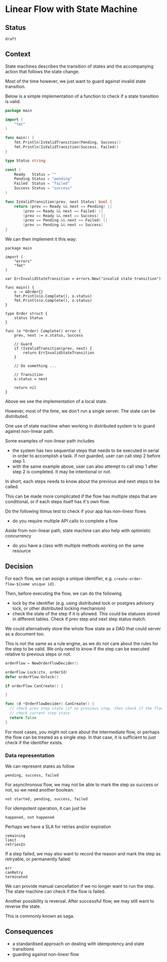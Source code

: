 # Linear Flow with State Machine

## Status

`draft`

## Context

State machines describes the transition of states and the accompanying action that follows the state change.

Most of the time however, we just want to guard against invalid state transition.

Below is a simple implementation of a function to check if a state transition is valid.

```go
package main

import (
	"fmt"
)

func main() {
	fmt.Println(IsValidTransition(Pending, Success))
	fmt.Println(IsValidTransition(Success, Failed))
}

type Status string

const (
	Ready   Status = ""
	Pending Status = "pending"
	Failed  Status = "failed"
	Success Status = "success"
)

func IsValidTransition(prev, next Status) bool {
	return (prev == Ready && next == Pending) ||
		(prev == Ready && next == Failed) ||
		(prev == Ready && next == Success) ||
		(prev == Pending && next == Failed) ||
		(prev == Pending && next == Success)
}
```

We can then implement it this way:

```golang
package main

import (
	"errors"
	"fmt"
)

var ErrInvalidStateTransition = errors.New("invalid state transition")

func main() {
	o := &Order{}
	fmt.Println(o.Complete(), o.status)
	fmt.Println(o.Complete(), o.status)
}

type Order struct {
	status Status
}

func (o *Order) Complete() error {
	prev, next := o.status, Success

	// Guard
	if !IsValidTransition(prev, next) {
		return ErrInvalidStateTransition
	}

	// Do something ...

	// Transition
	o.status = next

	return nil
}
```

Above we see the implementation of a local state. 

However, most of the time, we don't run a single server. The state can be distributed.

One use of state machine when working in distributed system is to guard against non-linear path. 

Some examples of non-linear path includes
- the system has two sequential steps that needs to be executed in serial in order to accomplish a task. If not guarded, user can call step 2 before step 1.
- with the same example above, user can also attempt to call step 1 after step 2 is completed. It may be intentional or not.

In short, each steps needs to know about the previous and next steps to be called. 

This can be made more complicated if the flow has multiple steps that are conditional, or if each steps itself has it's own flow.

Do the following litmus test to check if your app has non-linesr flows
- do you require multiple API calls to complete a flow

Aside from non-linear path, state machine can also help with optimistic concurrency

- do you have a class with multiple methods working on the same resource

## Decision

For each flow, we can assign a unique identifier, e.g. `create-order-flow-${some unique id}`.

Then, before executing the flow, we can do the following

- lock by the identifier (e.g. using distributed lock or postgres advisory lock, or other distributed locking mechanism)
- check the state of the step if it is allowed. This could be statuses stored in different tables. Check if prev step and next step status match.

We could alternatively store the whole flow state as a DAG that could server as a document too.

This is not the same as a rule engine, as we do not care about the rules for the step to be valid. We only need to know if the step can be executed relative to previous steps or not.

```go
orderFlow = NewOrderFlowDecider()

orderFlow.Lock(ctx, orderId)
defer orderFlow.Unlock()

if orderFlow.CanCreate() {

}

func (d *OrderFlowDecider) CanCreate() {
  // check prev step state (if no previous step, then check if the flow is allowed)
  // check current step state
  return false
}
```

For most cases, you might not care about the intermediate flow, or perhaps the flow can be treated as a single step. In that case, it is sufficient to just check if the identifier exists.

### Data representation

We can represent states as follow

```
pending, success, failed
```

For asynchronous flow, we may not be able to mark the step as success or not, so we need another boolean:

```
not started, pending, success, failed
```

For idempotent operation, it can just be

```
happened, not happened
```

Perhaps we have a SLA for retries and/or expiration

```
remaining
limit
retriesIn
```

If a step failed, we may also want to record the reason and mark the step as retryable, or permanently failed:

```
err
canRetry
terminated
```

We can provide manual cancellation if we no longer want to run the step. The state machine can check if the flow is failed.


Another possibility is reversal. After successful flow, we may still want to reverse the state.

This is commonly known as saga.

## Consequences

- a standardised approach on dealing with idempotency and state transitions
- guarding against non-linesr flow


